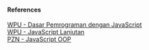 #### References

[WPU - Dasar Pemrograman dengan JavaScript](https://www.youtube.com/playlist?list=PLFIM0718LjIWXagluzROrA-iBY9eeUt4w)  
[WPU - JavaScript Lanjutan](https://www.youtube.com/playlist?list=PLFIM0718LjIUGpY8wmE41W7rTJo_3Y46-)  
[PZN - JavaScript OOP](https://www.youtube.com/watch?v=aviAyIK5oSU)
